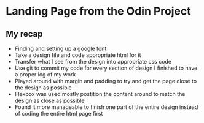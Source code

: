 # Landing Page from the Odin Project

## My recap

-   Finding and setting up a google font
-   Take a design file and code appropriate html for it
-   Transfer what I see from the design into appropriate css code
-   Use git to commit my code for every section of design I finished to have a proper log of my work
-   Played around with margin and padding to try and get the page close to the design as possible
-   Flexbox was used mostly postition the content around to match the design as close as possible
-   Found it more manageable to finish one part of the entire design instead of coding the entire html page first
